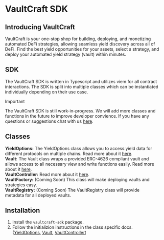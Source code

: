 # VaultCraft SDK
## Introducing VaultCraft
VaultCraft is your one-stop shop for building, deploying, and monetizing automated DeFi strategies, allowing seamless yield discovery across all of DeFi. Find the best yield opportunities for your assets, select a strategy, and deploy your automated yield strategy (vault) within minutes.


## SDK
The VaultCraft SDK is written in Typescript and utilizes viem for all contract interactions. 
The SDK is split into multiple classes which can be instantiated individually depending on their use case.

> [!IMPORTANT]  
> The VaultCraft SDK is still work-in-progress. We will add more classes and functions in the future to improve developer convience. If you have any questions or suggestions chat with us [here](https://discord.gg/nzGmaKC5).


## Classes
**YieldOptions:** The YieldOptions class allows you to access yield data for different protocols on multiple chains. Read more about it [here](https://github.com/Popcorn-Limited/vaultcraft-sdk/blob/docs/docs/yieldOptions.md).<br/>
**Vault:** The Vault class wraps a provided ERC-4626 compliant vault and allows access to all necessary view and write functions easily. Read more about it [here](https://github.com/Popcorn-Limited/vaultcraft-sdk/blob/docs/docs/vault.md).<br/>
**VaultController:** Read more about it [here](https://github.com/Popcorn-Limited/vaultcraft-sdk/blob/docs/docs/vault.md).<br/>
**VaultFactory:** (Coming Soon) This class will make deploying vaults and strategies easy.<br/>
**VaultRegistry:** (Coming Soon) The VaultRegistry class will provide metadata for all deployed vaults.<br/>


## Installation
1. Install the `vaultcraft-sdk` package.
2. Follow the initializion instructions in the class specific docs. 
([YieldOptions](https://github.com/Popcorn-Limited/vaultcraft-sdk/blob/docs/docs/yieldOptions.md), 
[Vault](https://github.com/Popcorn-Limited/vaultcraft-sdk/blob/docs/docs/vault.md),
[VaultController](https://github.com/Popcorn-Limited/vaultcraft-sdk/blob/docs/docs/vault.md))